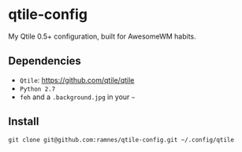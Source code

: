 qtile-config
============

My Qtile 0.5+ configuration, built for AwesomeWM habits.

Dependencies
------------
* `Qtile`: https://github.com/qtile/qtile
* `Python 2.7`
* `feh` and a `.background.jpg` in your `~`

Install
-------
```
git clone git@github.com:ramnes/qtile-config.git ~/.config/qtile
```
